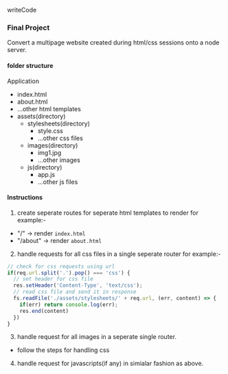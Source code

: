 writeCode


<!-- ..... -->

### Final Project
Convert a multipage website created during html/css sessions onto a node server.

#### folder structure

Application
- index.html
- about.html
- ...other html templates
- assets(directory)
  - stylesheets(directory)
    - style.css
    - ...other css files
  - images(directory)
    - img1.jpg
    - ...other images
  - js(directory)
    - app.js
    - ...other js files

#### Instructions
1. create seperate routes for seperate html templates to render
for example:- 
  - "/" -> render `index.html`
  - "/about" -> render `about.html`

2. handle requests for all css files in a single seperate router
for example:- 

```js
// check for css requests using url
if(req.url.split('.').pop() === 'css') {
  // set header for css file
  res.setHeader('Content-Type', 'text/css');
  // read css file and send it in response
  fs.readFile('./assets/stylesheets/' + req.url, (err, content) => {
    if(err) return console.log(err);
    res.end(content)
  })
}
```

3. handle request for all images in a seperate single router.
 - follow the steps for handling css 

4. handle request for javascripts(if any) in simialar fashion as above.
